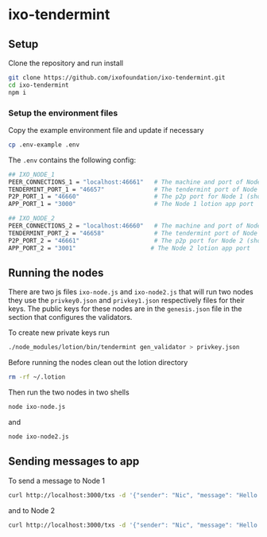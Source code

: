 # ixo-tendermint

## Setup
Clone the repository and run install

```sh
git clone https://github.com/ixofoundation/ixo-tendermint.git
cd ixo-tendermint
npm i
```

### Setup the environment files

Copy the example environment file and update if necessary

```sh
cp .env-example .env
```

The `.env` contains the following config:
```sh
## IXO_NODE_1
PEER_CONNECTIONS_1 = "localhost:46661"   # The machine and port of Node 2
TENDERMINT_PORT_1 = "46657"              # The tendermint port of Node 1 See http://localhost:46657
P2P_PORT_1 = "46660"                     # The p2p port for Node 1 (should be the port configured in the PEER_CONNECTIONS of node 2)
APP_PORT_1 = "3000"                      # The Node 1 lotion app port

## IXO_NODE_2
PEER_CONNECTIONS_2 = "localhost:46660"   # The machine and port of Node 1
TENDERMINT_PORT_2 = "46658"              # The tendermint port of Node 2 See http://localhost:46658
P2P_PORT_2 = "46661"                     # The p2p port for Node 2 (should be the port configured in the PEER_CONNECTIONS of Node 1)
APP_PORT_2 = "3001"                     # The Node 2 lotion app port
```

## Running the nodes
There are two js files `ixo-node.js` and `ixo-node2.js` that will run two nodes they use the `privkey0.json` and `privkey1.json` respectively files for their keys.  The public keys for these nodes are in the `genesis.json` file in the section that configures the validators.

To create new private keys run 
```sh
./node_modules/lotion/bin/tendermint gen_validator > privkey.json
```

Before running the nodes clean out the lotion directory
```sh
rm -rf ~/.lotion
```

Then run the two nodes in two shells
```sh 
node ixo-node.js
```

and

```sh
node ixo-node2.js
```

## Sending messages to app

To send a message to Node 1

```sh
curl http://localhost:3000/txs -d '{"sender": "Nic", "message": "Hello Node 1"}'
```

and to Node 2


```sh
curl http://localhost:3000/txs -d '{"sender": "Nic", "message": "Hello Node 2"}'
```
